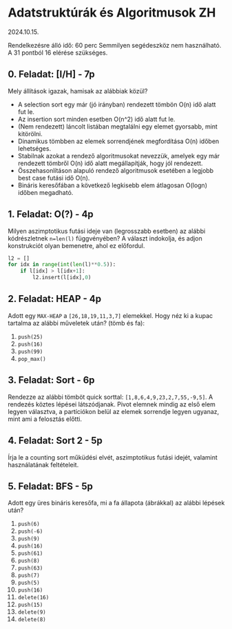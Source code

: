 # Adatstruktúrák és Algoritmusok ZH
2024.10.15.

Rendelkezésre álló idő: 60 perc
Semmilyen segédeszköz nem használható.
A 31 pontból 16 elérése szükséges.

## 0. Feladat: [I/H] - 7p
Mely állítások igazak, hamisak az alábbiak közül?
 - A selection sort egy már (jó irányban) rendezett tömbön O(n) idő alatt fut le.
 - Az insertion sort minden esetben O(n^2) idő alatt fut le.
 - (Nem rendezett) láncolt listában megtalálni egy elemet gyorsabb, mint kitörölni.
 - Dinamikus tömbben az elemek sorrendjének megfordítása O(n) időben lehetséges.
 - Stabilnak azokat a rendező algoritmusokat nevezzük, amelyek egy már rendezett tömbről O(n) idő alatt megállapítják, hogy jól rendezett.
 - Összehasonlításon alapuló rendező algoritmusok esetében a legjobb best case futási idő O(n).
 - Bináris keresőfában a következő legkisebb elem átlagosan O(logn) időben megadható.

## 1. Feladat: O(?) - 4p
Milyen aszimptotikus futási ideje van (legrosszabb esetben) az alábbi kódrészletnek `n=len(l)` függvényében? A választ indokolja, és adjon konstrukciót olyan bemenetre, ahol ez előfordul.

```python
l2 = []
for idx in range(int(len(l)**0.5)):
    if l[idx] > l[idx+1]:
        l2.insert(l[idx],0)
```

## 2. Feladat: HEAP - 4p

Adott egy `MAX-HEAP` a `[26,18,19,11,3,7]` elemekkel. Hogy néz ki a kupac tartalma az alábbi műveletek után? (tömb és fa):
 1. `push(25)`
 2. `push(16)`
 3. `push(99)`
 4. `pop_max()`


## 3. Feladat: Sort - 6p
Rendezze az alábbi tömböt quick sorttal: `[1,8,6,4,9,23,2,7,55,-9,5]`. A rendezés köztes lépései látszódjanak. Pivot elemnek mindig az első elem legyen választva, a partíciókon belül az elemek sorrendje legyen ugyanaz, mint ami a felosztás előtti.

## 4. Feladat: Sort 2 - 5p
Írja le a counting sort műküdési elvét, aszimptotikus futási idejét, valamint használatának feltételeit.

## 5. Feladat: BFS - 5p
Adott egy üres bináris keresőfa, mi a fa állapota (ábrákkal) az alábbi lépések után?
 1. `push(6)`
 2. `push(-6)`
 3. `push(9)`
 4. `push(16)`
 5. `push(61)`
 6. `push(8)`
 7. `push(63)`
 8.  `push(7)`
 9. `push(5)`
 10. `push(16)`
 11. `delete(16)`
 12. `push(15)`
 13. `delete(9)`
 14. `delete(8)`


